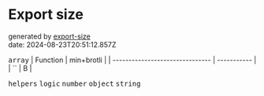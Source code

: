 # Export size

generated by [export-size](https://github.com/antfu/export-size)<br>
date: 2024-08-23T20:51:12.857Z

<kbd>array</kbd>
| Function                        | min+brotli |
| ------------------------------- | ----------- |
| ``                       |  B     |

<kbd>helpers</kbd>
<kbd>logic</kbd>
<kbd>number</kbd>
<kbd>object</kbd>
<kbd>string</kbd>